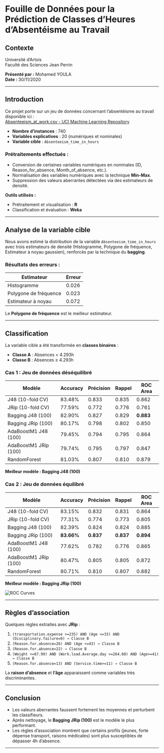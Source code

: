# Fouille de Données pour la Prédiction de Classes d’Heures d’Absentéisme au Travail

## Contexte
Université d’Artois  
Faculté des Sciences Jean Perrin  
 
**Présenté par :** Mohamed YOULA  
**Date :** 30/11/2020  

---

## Introduction
Ce projet porte sur un jeu de données concernant l’absentéisme au travail disponible ici :  
[Absenteeism_at_work.csv - UCI Machine Learning Repository](https://archive.ics.uci.edu/ml/datasets/Absenteeism+at+work)

- **Nombre d’instances** : 740  
- **Variables explicatives** : 20 (numériques et nominales)  
- **Variable cible** : `Absenteeism_time_in_hours`  

### Prétraitements effectués :
- Conversion de certaines variables numériques en nominales (ID, Reason_for_absence, Month_of_absence, etc.).  
- Normalisation des variables numériques avec la technique **Min-Max**.  
- Suppression des valeurs aberrantes détectées via des estimateurs de densité.  

**Outils utilisés :**
- Prétraitement et visualisation : **R**
- Classification et évaluation : **Weka**

---

## Analyse de la variable cible
Nous avons estimé la distribution de la variable `Absenteeism_time_in_hours` avec trois estimateurs de densité (Histogramme, Polygone de fréquence, Estimateur à noyau gaussien), renforcés par la technique du **bagging**.

### Résultats des erreurs :
| Estimateur              | Erreur  |
|--------------------------|---------|
| Histogramme             | 0.026   |
| Polygone de fréquence   | 0.023   |
| Estimateur à noyau      | 0.072   |

 Le **Polygone de fréquence** est le meilleur estimateur.


---

## Classification
La variable cible a été transformée en **classes binaires** :
- **Classe A** : Absences < 4.293h  
- **Classe B** : Absences ≥ 4.293h  

### Cas 1 : Jeu de données déséquilibré
| Modèle                  | Accuracy | Précision | Rappel | ROC Area |
|--------------------------|----------|-----------|--------|----------|
| J48 (10-fold CV)        | 83.48%   | 0.833     | 0.835  | 0.862    |
| JRip (10-fold CV)       | 77.59%   | 0.772     | 0.776  | 0.761    |
| Bagging J48 (100)       | 82.90%   | 0.827     | 0.829  | **0.883**|
| Bagging JRip (100)      | 80.17%   | 0.798     | 0.802  | 0.850    |
| AdaBoostM1 J48 (100)    | 79.45%   | 0.794     | 0.795  | 0.864    |
| AdaBoostM1 JRip (100)   | 79.74%   | 0.795     | 0.797  | 0.847    |
| RandomForest            | 81.03%   | 0.807     | 0.810  | 0.879    |

 **Meilleur modèle : Bagging J48 (100)**  

### Cas 2 : Jeu de données équilibré
| Modèle                  | Accuracy | Précision | Rappel | ROC Area |
|--------------------------|----------|-----------|--------|----------|
| J48 (10-fold CV)        | 83.15%   | 0.832     | 0.831  | 0.864    |
| JRip (10-fold CV)       | 77.31%   | 0.774     | 0.773  | 0.805    |
| Bagging J48 (100)       | 82.39%   | 0.824     | 0.824  | 0.885    |
| Bagging JRip (100)      | **83.66%** | **0.837** | **0.837** | **0.894** |
| AdaBoostM1 J48 (100)    | 77.62%   | 0.782     | 0.776  | 0.865    |
| AdaBoostM1 JRip (100)   | 80.47%   | 0.805     | 0.805  | 0.872    |
| RandomForest            | 80.71%   | 0.810     | 0.807  | 0.882    |

 **Meilleur modèle : Bagging JRip (100)**  

![ROC Curves](images/roc_curves.png)

---

## Règles d’association
Quelques règles extraites avec **JRip** :  

1. `(transportation.expense >=235) AND (Age <=33) AND (Disciplinary.failure=0) → Classe B`  
2. `(Reason.for.absence=26) AND (Age <=43) → Classe B`  
3. `(Reason.for.absence=22) → Classe B`  
4. `(Weight <=67.99) AND (Work.load.Average.day >=264.60) AND (Age>=41) → Classe B`  
5. `(Reason.for.absence=13) AND (Service.time>=11) → Classe B`  

 La **raison d’absence** et **l’âge** apparaissent comme variables très discriminantes.  

---

## Conclusion
- Les valeurs aberrantes faussent fortement les moyennes et perturbent les classifieurs.  
- Après nettoyage, le **Bagging JRip (100)** est le modèle le plus performant.  
- Les règles d’association montrent que certains profils (jeunes, forte dépense transport, raisons médicales) sont plus susceptibles de dépasser 4h d’absence.  

---

